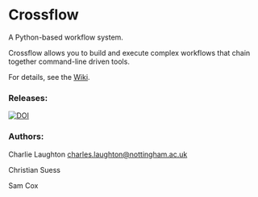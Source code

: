 # Crossflow

A Python-based workflow system.

Crossflow allows you to build and execute complex workflows that chain together 
command-line driven tools.

For details, see the [Wiki](https://github.com/CharlieLaughton/crossflow/wiki).

### Releases:

[![DOI](https://zenodo.org/badge/802170523.svg)](https://zenodo.org/doi/10.5281/zenodo.12191599)

### Authors:

Charlie Laughton [charles.laughton@nottingham.ac.uk](mailto:charles.laughton@nottingham.ac.uk)

Christian Suess

Sam Cox
